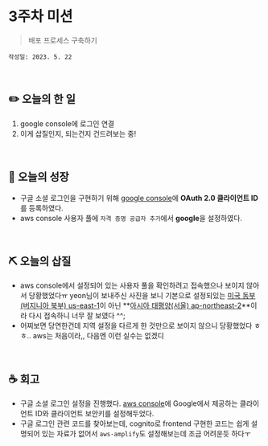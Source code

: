 # 3주차 미션
> 배포 프로세스 구축하기

`작성일: 2023. 5. 22`

<br>

## **✏️ 오늘의 한 일**

1. google console에 로그인 연결
2. 이게 삽질인지, 되는건지 건드려보는 중!

<br>

## **🌈 오늘의 성장**

- 구글 소셜 로그인을 구현하기 위해 [google console](https://console.cloud.google.com/)에 **OAuth 2.0 클라이언트 ID**를 등록하였다.
- aws console 사용자 풀에 `자격 증명 공급자 추가`에서 **google**을 설정하였다.

<br>

## **⛏ 오늘의 삽질**

- aws console에서 설정되어 있는 사용자 풀을 확인하려고 접속했으나 보이지 않아서 당황했었다ㅠ yeon님이 보내주신 사진을 보니 기본으로 설정되있는 [미국 동부(버지니아 북부)
us-east-1](https://us-east-1.console.aws.amazon.com/)이 아닌 **[아시아 태평양(서울)
ap-northeast-2](https://ap-northeast-2.console.aws.amazon.com/)**이라 다시 접속하니 너무 잘 보였다 ^^;
- 어찌보면 당연한건데 지역 설정을 다르게 한 것만으로 보이지 않으니 당황했었다 ㅎㅎ.. aws는 처음이라,, 다음엔 이런 실수는 없겠디

<br>

## **☕️ 회고**

- 구글 소셜 로그인 설정을 진행했다. [aws console](https://ap-northeast-2.console.aws.amazon.com/)에 Google에서 제공하는 클라이언트 ID와 클라이언트 보안키를 설정해두었다.
- 구글 로그인 관련 코드를 찾아보는데, cognito로 frontend 구현한 코드는 쉽게 설명되어 있는 자료가 없어서 `aws-amplify`도 설정해보는데 조금 어려운듯 하다ㅜ